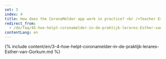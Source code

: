```yaml
---
set: 3
index: 4
title: How does the CoronaMelder app work in practice? <br />Teacher Esther van Gorkum
redirect_from: 
  - /de/faq/45-hoe-helpt-coronamelder-in-de-praktijk-lerares-Esther-van-Gorkum
contentLang: en
---
```

{% include content/en/3-4-hoe-helpt-coronamelder-in-de-praktijk-lerares-Esther-van-Gorkum.md %}
